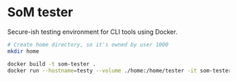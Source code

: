 # SoM tester

Secure-ish testing environment for CLI tools using Docker.

```bash
# Create home directory, so it's owned by user 1000
mkdir home
```

```bash
docker build -t som-tester .
docker run --hostname=testy --volume ./home:/home/tester -it som-tester
```
